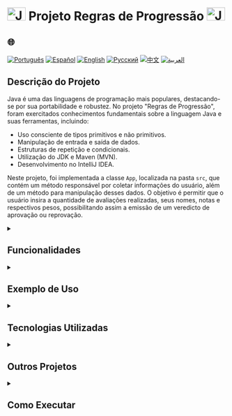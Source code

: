 # <img src="https://cdn-icons-png.flaticon.com/128/226/226777.png" alt="Java Projects Logo" width="42" height="30" /> Projeto Regras de Progressão <img src="https://cdn-icons-png.flaticon.com/128/226/226777.png" alt="Java Projects Logo" width="42" height="30" />

## 🌐 
[![Português](https://img.shields.io/badge/Português-green)](https://github.com/SamuelRocha91/project_rule_of_progression/blob/main/README.md) 
[![Español](https://img.shields.io/badge/Español-yellow)](https://github.com/SamuelRocha91/project_rule_of_progression/blob/main/README_es.md) 
[![English](https://img.shields.io/badge/English-blue)](https://github.com/SamuelRocha91/project_rule_of_progression/blob/main/README_en.md) 
[![Русский](https://img.shields.io/badge/Русский-lightgrey)](https://github.com/SamuelRocha91/project_rule_of_progression/blob/main/README_ru.md) 
[![中文](https://img.shields.io/badge/中文-red)](https://github.com/SamuelRocha91/project_rule_of_progression/project_rule_of_progression/blob/main/README_ch.md) 
[![العربية](https://img.shields.io/badge/العربية-orange)](https://github.com/SamuelRocha91/project_rule_of_progression/blob/main/README_ar.md)

## Descrição do Projeto

Java é uma das linguagens de programação mais populares, destacando-se por sua portabilidade e robustez. No projeto "Regras de Progressão", foram exercitados conhecimentos fundamentais sobre a linguagem Java e suas ferramentas, incluindo:

- Uso consciente de tipos primitivos e não primitivos.
- Manipulação de entrada e saída de dados.
- Estruturas de repetição e condicionais.
- Utilização do JDK e Maven (MVN).
- Desenvolvimento no IntelliJ IDEA.

Neste projeto, foi implementada a classe `App`, localizada na pasta `src`, que contém um método responsável por coletar informações do usuário, além de um método para manipulação desses dados. O objetivo é permitir que o usuário insira a quantidade de avaliações realizadas, seus nomes, notas e respectivos pesos, possibilitando assim a emissão de um veredicto de aprovação ou reprovação.

<details>
  <summary><h2>Funcionalidades</h2></summary>
  - **Coleta de Notas**: Permite ao usuário cadastrar as avaliações, informando nome, peso e nota.
  - **Cálculo de Percentual**: Avalia a média ponderada das notas e determina a situação do aluno (aprovação ou reprovação) com base na pontuação mínima.
</details>

<details>
  <summary><h2>Exemplo de Uso</h2></summary>
  O código abaixo ilustra como as informações são coletadas e processadas:
  
  ```java
  public static void coletarNotas() {
      // Lógica para coleta e processamento das notas
  }
  ```
</details>

<details>
  <summary><h2>Tecnologias Utilizadas</h2></summary>

  - **Java**: Linguagem de programação principal.
  - **Spring Boot**: Para a construção de aplicações e APIs REST.
  - **Maven**: Ferramenta de gerenciamento de projetos Java.
  - **IntelliJ IDEA**: IDE utilizada para desenvolvimento.
</details>

<details>
  <summary><h2>Outros Projetos</h2></summary>

  - 🗳️ [Sistema de Votação](https://github.com/SamuelRocha91/sistemaDeVotacao)
  - 🌱 [Agrix](https://github.com/SamuelRocha91/Agrix)
  - 🏛️ [Localizador de Museus](https://github.com/SamuelRocha91/localizadorDeMuseus)
  
</details>

<details>
  <summary><h2>Como Executar</h2></summary>
  
  1. **Clone este repositório** em sua máquina local:
     ```sh
     git clone https://github.com/SamuelRocha91/project_rule_of_progression.git
     ```

  2. **Navegue até o diretório do projeto**.

  3. **Compile e execute a aplicação** usando Maven:
     ```sh
     mvn spring-boot:run
     ```
</details>
